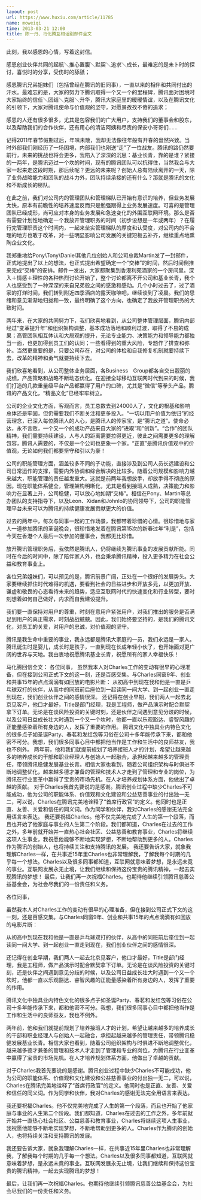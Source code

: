 ```yaml
---
layout: post
url: https://www.huxiu.com/article/11785
name: moweiqi
time: 2013-03-21 12:00
title: 陈一丹、马化腾互相话别邮件全文
---
```

此刻，我以感恩的心情，写着这封信。

感恩创业伙伴共同的起航＼推心置腹＼默契＼追求＼成长，最难忘的是未卜时的探讨，喜悦时的分享，受伤时的舔舐；

感恩腾讯兄弟姐妹们（包括曾经在腾讯的旧同事），一直以来的相伴和共同付出的汗水。最难忘的是，大家的努力下腾讯取得一个又一个的里程碑，腾讯面对困境时大家始终的信任＼团结＼克服＼升华，腾讯大家庭里的暖暖情谊，以及在腾讯文化的引领下，大家对腾讯使命与价值观的坚守，对愿景孜孜不倦的追求；

感恩的人还有很多很多，尤其是包容我们的广大用户，支持我们的董事会和股东，以及帮助我们的合作伙伴，还有用心的清洁阿姨和尽责的保安小哥哥们……

记得2011年春节假期过后，年味未散，我却无法像往年般有开春的盎然兴致。当时外部我们刚经历了一场困境，内部我们也刚送“走”了一位战友。腾讯的路仍然要前行，未来的挑战也将会更多，我陷入了深深的沉思：基业长青，靠的是谁？紧接的一两年，是腾讯迈过一个坎的时间，现有的腾讯团队可以抗得住，当然我会与大家一起来走这段时期，那后续呢？更远的未来呢？创始人总有陆续离开的一天，除了业务战略能力和团队的战斗力外，团队持续承接的还有什么？那就是腾讯的文化和不断成长的梯队。

在此之前，我们对公司内的管理团队和管理梯队已开始有意识的培养，但业务发展太快，原本有前瞻性的培养速度反而只是勉强跟得上业务发展速度。可喜的是管理团队已经成形，尚可应对本身的业务发展和急速变化的外围互联网环境。那么是否有需要计划性地确定一个我放开管理职务的时间（初步设想是一年或两年）？在履行完管理职责这个时间内，一起来垒实管理梯队的厚度和认受度，对公司内的不合理的地方也敢于改革，对一些明显影响公司发展的关键短板去补齐，继续重点地熏陶企业文化。

我郑重地给Pony\Tony\Daniel其他几位创始人和公司总裁Martin发了一封邮件，正式地提出了以上的想法，也正式提出希望确定一个“交棒”的时间，然后时间倒推来完成“交棒”的安排。邮件一发出，大家都聚集到香港利苑酒家的一个房间里。深入＋情感＋理性的各种热烈讨论开始了，整个讨论都离不开公司和基业长青，我个人也感受到了一种深深的来自兄弟般之间的感激和感动。几个小时过去了，过了酒家的打烊时间，我们转到附近四季酒店的露天咖啡吧，继续谈到了凌晨。我们的思绪和意见渐渐地归拢和一致，最终明确了这个方向，也确定了我放开管理职务的大致时间。

两年来，在大家的共同努力下，我们欣喜地看到，从公司整体管理层面，腾讯内部经过“变革提升年”和组织架构调整，基本成功落地和顺利过渡，取得了不易的成果；高管团队相互体认和大局观的提升，无论专业能力、决策能力和领导能力都独当一面，也更加得到员工们的认同；一些看得到的重大风险，专题作了排查和弥补。当然更重要的是，只要公司存在，对公司的体检和自我修复机制就要持续下去，改革的精神和勇气就要持续下去。

我们欣喜地看到，从公司整体业务层面，各Business　Group都各自交出靓丽的成绩，产品策略和战略不断动态优化。在迎接全球移动互联网时代到来的时候，我们打造的几款重量级平台产品都赢得了用户的口碑，尤其是“微信”等拳头产品。腾讯的产品文化，“精品文化”已经牢牢树立。

公司的企业文化方面，客观而言，员工总数去到24000人了，文化的根基和影响总体还是牢固，但仍需要我们不断关注和更多投入。“一切以用户价值为依归”的经营理念，已深入每位腾讯人的人心，是腾讯人的传家宝，是“腾讯之道”。使命必达，永不言败，一个又一个的成功产品来自大家的“进取”和“创新”。“合作”的团队精神，我们需要持续建设，人与人的距离需要拉得更近，彼此之间需要更多的理解包容，腾讯人需要的，不仅是一个公司也更象一个家。“正直”是腾讯价值观中的价值观，无论如何我们都要坚守和引以为豪！

公司的职能管理方面，涵盖较多不同的子功能，直接涉及到公司人员长远建设和公司日常运作的支撑，需要内外协调和综合解决的比较多。随着公司规模和影响力越来越大，职能管理的责任越发重大。这就是前两年我想放手，却放手得不彻底的原因。现在职能体系健全，管理架构明晰化，尤其是看到接班人成熟，决策能力和影响力在显著上升，公司稳健，可以放心地如期“交棒”。相信在Pony、Martin等总办团队的支持指导下，以及Leon、Xidan和Johnlo的协同领导下，公司的职能管理平台未来可以为腾讯的持续健康发展贡献更大的价值。

过去的两年中，每次与同事一起的工作场景，我都带着珍惜的心情。很珍惜地与家人一道参加腾讯的圣诞晚会，很珍惜地发着在腾讯第15次的新春过年“利是”，包括今天在香港个人最后一次参加的董事会，我都无比珍惜。

放开腾讯管理职务后，我依然是腾讯人，仍将继续为腾讯事业的发展贡献所能。同时在今后的时间中，除了陪伴家人外，也会秉承腾讯精神，投入更多精力在社会公益和教育事业上。

各位兄弟姐妹们，可以预见的是，腾讯前景广阔，正处在一个很好的发展势头。大家要继续抓住时代难得的机遇，要看到社会的日益进步和开放多元，以更加开放、谦虚和敬畏的心态看待未来的趋势，适应互联网时代的快速变化和行业转型，要时刻想着如何自己做好，内求而自我建设提升。

我们要一直保持对用户的尊重，时刻在意用户紧张用户，对我们推出的服务是否满足到用户的真正需求，时刻战战兢兢。因此，我们始终要坚持的，是我们的腾讯文化，对员工的关爱，对用户的忠诚，对价值观的坚守。

腾讯是我生命中重要的事业，我永远都是腾讯大家庭的一员，我们永远是一家人。腾讯诞生时是婴儿，成长时是孩子，一直到现在长成年轻小伙了，也开始面对更广阔的世界与天地。我由衷地祝愿腾讯基业长青，祝愿所有的家人幸福快乐！

马化腾回信全文： 各位同事， 虽然我本人对Charles工作的变动有很早的心理准备，但在接到公司正式下文的这一刻，还是百感交集。与Charles同窗9年、创业和共事15年的点点滴滴有如回放的电影片断： 从初高中到现在我和他是一直是乒乓球双打的伙伴，从高中的同班前后座位到一起读同一间大学、到一起创业一直走到现在，我们创业伙伴之间的感情很深。 还记得在创业早期，我们两人一起去北京见客户，他口才最好，Title是部门经理，我是工程师，做产品演示时配合默契拿下订单。无论是在谈风险投资的关键时刻，还是伙伴之间遇到意见分歧的时候，以及公司日益成长壮大时遇到一个又一个坎时，他都一直以乐观豁达、睿智风趣的正能量感染着所有身边的人，发挥了重要的作用。 腾讯文化中独具业内特色文化的很多点子如圣诞Party、春茗和发红包等习俗在公司十多年能传承下来，都和他密不可分。我想，我们很多同事心目中都把他当作是工作和生活中的良师益友，我也不例外。 两年前，他和我们就提前规划了培养接班人才的计划，希望让越来越多的培养成长的干部和职业经理人与创始人一起融合，承担起越来越多的管理责任，带领腾讯稳健发展基业长青。相信大家也看到，随着公司组织架构与时俱进不断地调整优化，越来越多德才兼备的管理和技术人才走到了管理和专业的岗位，为腾讯在行业变革中赢得了宝贵的市场先机。在人才培养规划体系方面，他做出了卓越的贡献。 对于Charles我首先要说的是感谢。腾讯创业过程中缺少Charles不可能成功，他为公司的职能体系、价值观和文化建设和公益慈善事业的付出独一无二，可以说，Charles在腾讯完美地诠释了“首席行政官”的定义。他同时也是正直、友善、关爱和信任的同义词。作为同学和伙伴，我对Charles的感谢无法完全用语言来表达。 我还要祝福Charles。他不仅完美地完成了人生的第一个段落，而且也开始了他家庭与事业的人生第二个阶段。我们都知道，Charles在过去的工作之外，多年前就开始并一直热心社会社区、公益慈善和教育事业，Charles将继续这项人生事业，我祝愿他能够不断地实现梦想，不断地帮助到更多的人。Charles作为腾讯的创始人，也将持续关注和支持腾讯的发展。 我还要告诉大家，就象我理解Charles一样，在共事近15年里Charles也非常理解我，了解我每个时期的几乎每一个想法。Charles以及很多同事都知道，互联网就意味着梦想，是永远未竟的事业。互联网发展永无止境，让我们继续和保持这份宝贵的腾讯精神，一起去实现腾讯的梦想！ 最后，让我们再一次祝福Charles。也期待他继续引领腾讯慈善公益基金会，为社会尽我们的一份责任和义务。

各位同事，

虽然我本人对Charles工作的变动有很早的心理准备，但在接到公司正式下文的这一刻，还是百感交集。与Charles同窗9年、创业和共事15年的点点滴滴有如回放的电影片断：

从初高中到现在我和他是一直是乒乓球双打的伙伴，从高中的同班前后座位到一起读同一间大学、到一起创业一直走到现在，我们创业伙伴之间的感情很深。

还记得在创业早期，我们两人一起去北京见客户，他口才最好，Title是部门经理，我是工程师，做产品演示时配合默契拿下订单。无论是在谈风险投资的关键时刻，还是伙伴之间遇到意见分歧的时候，以及公司日益成长壮大时遇到一个又一个坎时，他都一直以乐观豁达、睿智风趣的正能量感染着所有身边的人，发挥了重要的作用。

腾讯文化中独具业内特色文化的很多点子如圣诞Party、春茗和发红包等习俗在公司十多年能传承下来，都和他密不可分。我想，我们很多同事心目中都把他当作是工作和生活中的良师益友，我也不例外。

两年前，他和我们就提前规划了培养接班人才的计划，希望让越来越多的培养成长的干部和职业经理人与创始人一起融合，承担起越来越多的管理责任，带领腾讯稳健发展基业长青。相信大家也看到，随着公司组织架构与时俱进不断地调整优化，越来越多德才兼备的管理和技术人才走到了管理和专业的岗位，为腾讯在行业变革中赢得了宝贵的市场先机。在人才培养规划体系方面，他做出了卓越的贡献。

对于Charles我首先要说的是感谢。腾讯创业过程中缺少Charles不可能成功，他为公司的职能体系、价值观和文化建设和公益慈善事业的付出独一无二，可以说，Charles在腾讯完美地诠释了“首席行政官”的定义。他同时也是正直、友善、关爱和信任的同义词。作为同学和伙伴，我对Charles的感谢无法完全用语言来表达。

我还要祝福Charles。他不仅完美地完成了人生的第一个段落，而且也开始了他家庭与事业的人生第二个阶段。我们都知道，Charles在过去的工作之外，多年前就开始并一直热心社会社区、公益慈善和教育事业，Charles将继续这项人生事业，我祝愿他能够不断地实现梦想，不断地帮助到更多的人。Charles作为腾讯的创始人，也将持续关注和支持腾讯的发展。

我还要告诉大家，就象我理解Charles一样，在共事近15年里Charles也非常理解我，了解我每个时期的几乎每一个想法。Charles以及很多同事都知道，互联网就意味着梦想，是永远未竟的事业。互联网发展永无止境，让我们继续和保持这份宝贵的腾讯精神，一起去实现腾讯的梦想！

最后，让我们再一次祝福Charles。也期待他继续引领腾讯慈善公益基金会，为社会尽我们的一份责任和义务。

